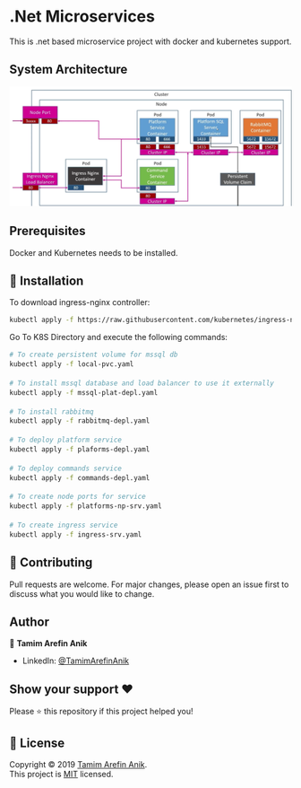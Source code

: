 # .Net Microservices

This is .net based microservice project with docker and kubernetes support.

## System Architecture

![Alt Text](Notes/system_architecture_main.png)

## Prerequisites
Docker and Kubernetes needs to be installed.


## 🚀 Installation

To download ingress-nginx controller:

```bash
kubectl apply -f https://raw.githubusercontent.com/kubernetes/ingress-nginx/controller-v0.48.1/deploy/static/provider/cloud/deploy.yaml
```

Go To K8S Directory and execute the following commands:

```bash
# To create persistent volume for mssql db
kubectl apply -f local-pvc.yaml 

# To install mssql database and load balancer to use it externally
kubectl apply -f mssql-plat-depl.yaml

# To install rabbitmq
kubectl apply -f rabbitmq-depl.yaml

# To deploy platform service
kubectl apply -f plaforms-depl.yaml

# To deploy commands service
kubectl apply -f commands-depl.yaml

# To create node ports for service
kubectl apply -f platforms-np-srv.yaml

# To create ingress service
kubectl apply -f ingress-srv.yaml
```

## 🤝 Contributing

Pull requests are welcome. For major changes, please open an issue first
to discuss what you would like to change.

## Author

👤 **Tamim Arefin Anik**

- LinkedIn: [@TamimArefinAnik](https://www.linkedin.com/in/tamimarefinanik)

## Show your support ❤️

Please ⭐️ this repository if this project helped you!

## 📝 License

Copyright © 2019 [Tamim Arefin Anik](https://github.com/tamim36).<br />
This project is [MIT](https://choosealicense.com/licenses/mit/) licensed.
